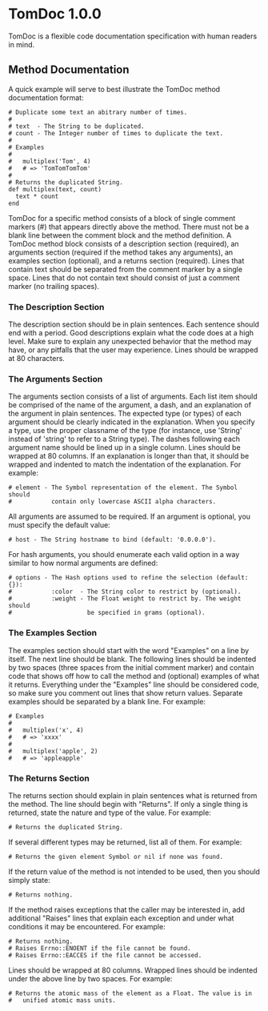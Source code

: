 TomDoc 1.0.0
============

TomDoc is a flexible code documentation specification with human readers in
mind.


Method Documentation
--------------------

A quick example will serve to best illustrate the TomDoc method documentation
format:

    # Duplicate some text an abitrary number of times.
    #
    # text  - The String to be duplicated.
    # count - The Integer number of times to duplicate the text.
    #
    # Examples
    #
    #   multiplex('Tom', 4)
    #   # => 'TomTomTomTom'
    #
    # Returns the duplicated String.
    def multiplex(text, count)
      text * count
    end

TomDoc for a specific method consists of a block of single comment markers (#)
that appears directly above the method. There must not be a blank line between
the comment block and the method definition. A TomDoc method block consists of
a description section (required), an arguments section (required if the method
takes any arguments), an examples section (optional), and a returns section
(required). Lines that contain text should be separated from the comment
marker by a single space. Lines that do not contain text should consist of
just a comment marker (no trailing spaces).

### The Description Section

The description section should be in plain sentences. Each sentence should end
with a period. Good descriptions explain what the code does at a high level.
Make sure to explain any unexpected behavior that the method may have, or any
pitfalls that the user may experience. Lines should be wrapped at 80
characters.

### The Arguments Section

The arguments section consists of a list of arguments. Each list item should
be comprised of the name of the argument, a dash, and an explanation of the
argument in plain sentences. The expected type (or types) of each argument
should be clearly indicated in the explanation. When you specify a type, use
the proper classname of the type (for instance, use 'String' instead of
'string' to refer to a String type). The dashes following each argument name
should be lined up in a single column. Lines should be wrapped at 80 columns.
If an explanation is longer than that, it should be wrapped and indented to
match the indentation of the explanation. For example:

    # element - The Symbol representation of the element. The Symbol should
    #           contain only lowercase ASCII alpha characters.

All arguments are assumed to be required. If an argument is optional, you must
specify the default value:

    # host - The String hostname to bind (default: '0.0.0.0').

For hash arguments, you should enumerate each valid option in a way similar
to how normal arguments are defined:

    # options - The Hash options used to refine the selection (default: {}):
    #           :color  - The String color to restrict by (optional).
    #           :weight - The Float weight to restrict by. The weight should
    #                     be specified in grams (optional).

### The Examples Section

The examples section should start with the word "Examples" on a line by
itself. The next line should be blank. The following lines should be indented
by two spaces (three spaces from the initial comment marker) and contain code
that shows off how to call the method and (optional) examples of what it
returns. Everything under the "Examples" line should be considered code, so
make sure you comment out lines that show return values. Separate examples
should be separated by a blank line. For example:

    # Examples
    #
    #   multiplex('x', 4)
    #   # => 'xxxx'
    #
    #   multiplex('apple', 2)
    #   # => 'appleapple'

### The Returns Section

The returns section should explain in plain sentences what is returned from
the method. The line should begin with "Returns". If only a single thing is
returned, state the nature and type of the value. For example:

    # Returns the duplicated String.

If several different types may be returned, list all of them. For example:

    # Returns the given element Symbol or nil if none was found.

If the return value of the method is not intended to be used, then you should
simply state:

    # Returns nothing.

If the method raises exceptions that the caller may be interested in, add
additional "Raises" lines that explain each exception and under what
conditions it may be encountered. For example:

    # Returns nothing.
    # Raises Errno::ENOENT if the file cannot be found.
    # Raises Errno::EACCES if the file cannot be accessed.

Lines should be wrapped at 80 columns. Wrapped lines should be indented under
the above line by two spaces. For example:

    # Returns the atomic mass of the element as a Float. The value is in
    #   unified atomic mass units.